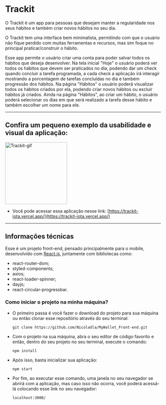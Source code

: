 # Trackit

O Trackit é um app para pessoas que desejam manter a regularidade nos seus hábitos e também criar novos hábitos no seu dia. 

O Trackit tem uma interface bem minimalista, permitindo com que o usuário não fique perdido com muitas ferramentas e recursos, mas sim foque no principal praticar/construir o hábito. 

Esse app permite o usuário criar uma conta para poder salvar todos os hábitos que deseja desenvolver. Na tela inicial "Hoje" o usuário poderá ver todos os hábitos que devem ser praticados no dia, podendo dar um check quando concluir a tarefa programada, a cada check a aplicação irá interagir mostrando a porcentagem de tarefas concluídas no dia e também progressão dos hábitos. Na página "Hábitos" o usuário poderá visualizar todos os hábitos criados por ela, podendo criar novos hábitos ou excluir hábitos já criados. Ainda na página "Hábitos", ao criar um hábito, o usuário poderá selecionar os dias em que será realizado a tarefa desse hábito e também escolher um nome para ele.

---

## Confira um pequeno exemplo da usabilidade e visual da aplicação:

<p align="start">
  <img width="200" src="src/Images/Trackit-Animação.gif" alt="Trackit-gif">
</p>

* Você pode acessar essa aplicação nesse link: [https://trackit-iota.vercel.app/](https://trackit-iota.vercel.app/)

---

## Informações técnicas

Esse é um projeto front-end, pensado principalmente para o mobile, desenvolvido com [React.js](https://pt-br.react.dev/), juntamente com bibliotecas como:
- react-router-dom;
- styled-components;
- axios;
- react-loader-spinner;
- dayjs;
- react-circular-progressbar.

### Como iniciar o projeto na minha máquina?

* O primeiro passa é você fazer o download do projeto para sua máquina ou então clonar esse repositório através do seu terminal:
  ```
  git clone https://github.com/Nicoladla/MyWallet_Front-end.git
  ```
  
* Com o projeto na sua máquina, abra o seu editor de código favorito e então, dentro do seu projeto no seu terminal, execute o comando:
  ```
  npm install
  ```

* Após isso, basta inicializar sua aplicação:
  ```
  npm start
  ```

* Por fim, ao executar esse comando, uma janela no seu navegador se abrirá com a aplicação, mas caso isso não ocorra, você poderá acessá-lá colocando esse link no seu navegador:
  ```
  localhost:3000/
  ```
